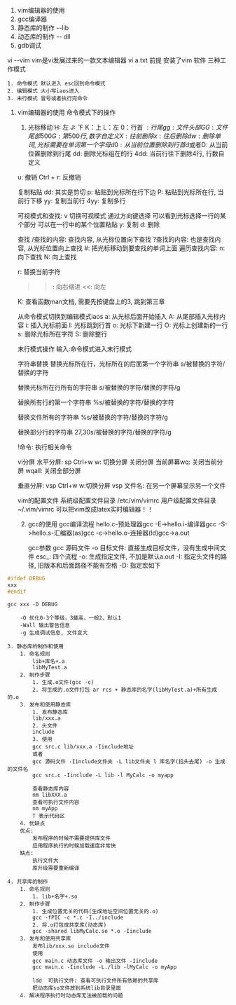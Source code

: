 1. vim编辑器的使用
2. gcc编译器
3. 静态库的制作 --lib
4. 动态库的制作 -- dll
5. gdb调试

vi --vim
vim是vi发展过来的一款文本编辑器
vi a.txt
前提 安装了vim 软件
三种工作模式

    1. 命令模式 默认进入 esc回到命令模式
    2. 编辑模式 大小写iaos进入
    3. 末行模式 冒号或者执行完命令
1. vim编辑器的使用
    命令模式下的操作
    1. 光标移动
    H: 左
    J: 下
    K：上
    L：左 
    0：行首
    $: 行尾
    gg: 文件头部
    GG: 文件尾部
    500G: 第500行,数字自定义
    X: 往前删除
    x: 往后删除
    dw: 删除单词, 光标需要在单词第一个字母
    d0: 从当前位置删除到行首
    d$或者D: 从当前位置删除到行尾
    dd: 删除光标组在的行
    4dd: 当前行往下删除4行, 行数自定义

    u: 撤销
    Ctrl + r: 反撤销

    复制粘贴
    dd: 其实是剪切
    p: 粘贴到光标所在行下边
    P: 粘贴到光标所在行, 当前行下移
    yy: 复制当前行
    4yy: 复制多行

    可视模式和查找:
    v 切换可视模式
    通过方向键选择
    可以看到光标选择一行的某个部分
    可以在一行中的某个位置粘贴
    y: 复制
    d: 删除

    查找
    /查找的内容: 查找内容, 从光标位置向下查找
    ?查找的内容: 也是查找内容, 从光标位置向上查找
    #: 把光标移动到要查找的单词上面
    遍历查找内容:
    n: 向下查找
    N: 向上查找

    r: 替换当前字符

    >>: 向右缩进
    <<: 向左

    K: 查看函数man文档, 需要先按键盘上的3, 跳到第三章

    从命令模式切换到编辑模式iaos
    a: 从光标后面开始插入
    A: 从尾部插入光标内容
    i: 插入光标前面
    I: 光标跳到行首
    o: 光标下新建一行
    O: 光标上创建新的一行
    s: 删除光标所在字符
    S: 删除整行

    末行模式操作
    输入:命令模式进入末行模式
    
    字符串替换
    替换光标所在行，光标所在的后面第一个字符串
    s/被替换的字符/替换的字符

    替换光标所在行所有的字符串
    s/被替换的字符/替换的字符/g

    替换所有行的第一个字符串
    %s/被替换的字符/替换的字符

    替换文件所有的字符串
    %s/被替换的字符/替换的字符/g

    替换部分行的字符串
    27,30s/被替换的字符/替换的字符/g

    !命令: 执行相关命令

    vi分屏
    水平分屏: sp
    Ctrl+w w: 切换分屏
    关闭分屏
    当前屏幕wq: 关闭当前分屏
    wqall: 关闭全部分屏

    垂直分屏: vsp
    Ctrl+w w:切换分屏
    vsp 文件名: 在另一个屏幕显示另一个文件

    vim的配置文件
    系统级配置文件目录 /etc/vim/vimrc
    用户级配置文件目录 ~/.vim/vimrc
    可以把vim改成latex实时编辑器！！

    2. gcc的使用
        gcc编译流程
        hello.c-预处理器gcc -E->hello.i-编译器gcc -S->hello.s-汇编器(as)gcc -c->hello.o-连接器(ld)gcc->a.out

        gcc参数
        gcc 源码文件 -o 目标文件: 直接生成目标文件，没有生成中间文件
        esc_: 四个流程
        -o: 生成指定文件, 不加是默认a.out
        -I: 指定头文件的路径, 旧版本和后面路径不能有空格
        -D: 指定宏如下
```c
#ifdef DEBUG
xxx
#endif
```

```shell
gcc xxx -D DEBUG
```
        -O 优化0-3个等级，3最高，一般2，默认1
        -Wall 输出警告信息
        -g 生成调试信息, 文件变大

    3. 静态库的制作和使用
        1. 命名规则
            lib+库名+.a
            libMyTest.a
        2. 制作步骤
            1. 生成.o文件(gcc -c)
            2. 将生成的.o文件打包 ar rcs + 静态库的名字(libMyTest.a)+所有生成的.o
        3. 发布和使用静态库
            1. 发布静态库
            lib/xxx.a
            2. 头文件
            include
            3. 使用
            gcc src.c lib/xxx.a -Iinclude地址
            或者
            gcc 源码文件 -Iinclude文件夹 -L lib文件夹 l 库名字(掐头去尾) -o 生成的文件名
            gcc src.c -Iinclude -L lib -l MyCalc -o myapp

            查看静态库内容
            nm libXXX.a
            查看可执行文件内容
            nm myApp
            T 表示代码区
        4. 优缺点
        优点:
            发布程序的时候不需要提供库文件
            应用程序执行的时候加载速度非常快
        缺点:
            执行文件大
            库升级需要重新编译
    
    4. 共享库的制作
        1. 命名规则
            1. lib+名字+.so
        2. 制作步骤
            1. 生成位置无关的代码(生成地址空间位置无关的.o)
            gcc -fPIC -c *.c -I../include
            2. 将.o打包成共享库(动态库)
            gcc -shared libMyCalc.so *.o -Iinclude
        3. 发布和使用共享库
            发布lib/xxx.so include文件
            使用
            gcc main.c 动态库文件 -o 输出文件 -Iinclude
            gcc main.c -Iinclude -L./lib -lMyCalc -o myApp

            ldd  可执行文件: 查看可执行文件所有依赖的共享库
            把动态库so文件放到系统lib目录里面
        4. 解决程序执行时动态库无法被加载的问题
        
    